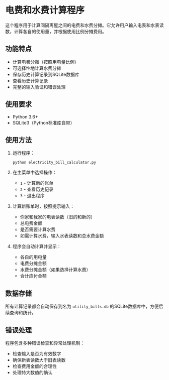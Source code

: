 # 电费和水费计算程序

这个程序用于计算同隔离屋之间的电费和水费分摊。它允许用户输入电表和水表读数，计算各自的使用量，并根据使用比例分摊费用。

## 功能特点

- 计算电费分摊（按照用电量比例）
- 可选择性地计算水费分摊
- 保存历史计算记录到SQLite数据库
- 查看历史计算记录
- 完整的输入验证和错误处理

## 使用要求

- Python 3.6+
- SQLite3（Python标准库自带）

## 使用方法

1. 运行程序：
   ```
   python electricity_bill_calculator.py
   ```

2. 在主菜单中选择操作：
   - `1` - 计算新的账单
   - `2` - 查看历史记录
   - `3` - 退出程序

3. 计算新账单时，按照提示输入：
   - 你家和我家的电表读数（旧的和新的）
   - 总电费金额
   - 是否需要计算水费
   - 如需计算水费，输入水表读数和总水费金额

4. 程序会自动计算并显示：
   - 各自的用电量
   - 电费分摊金额
   - 水费分摊金额（如果选择计算水费）
   - 合计应付金额

## 数据存储

所有计算记录都会自动保存到名为 `utility_bills.db` 的SQLite数据库中，方便后续查询和统计。

## 错误处理

程序包含多种错误检查和异常处理机制：
- 检查输入是否为有效数字
- 确保新表读数大于旧表读数
- 检查费用金额的合理性
- 处理特大数值的确认 
